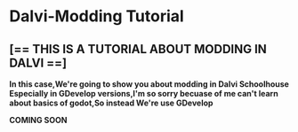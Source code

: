 # Dalvi-Modding Tutorial
## [== THIS IS A TUTORIAL ABOUT MODDING IN DALVI ==] 

**In this case,We're going to show you about modding in Dalvi Schoolhouse**
**Especially in GDevelop versions,I'm so sorry becuase of me can't learn about basics of godot,So instead We're use GDevelop**

**COMING SOON**
